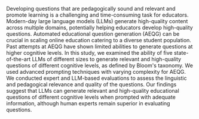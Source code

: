 Developing questions that are pedagogically sound and relevant and promote learning is a challenging and time-consuming task for educators. Modern-day large language models (LLMs) generate high-quality content across multiple domains, potentially helping educators develop high-quality questions. Automated educational question generation (AEQG) can be crucial in scaling online education catering to a diverse student population. Past attempts at AEQG have shown limited abilities to generate questions at higher cognitive levels. In this study, we examined the ability of five state-of-the-art LLMs of different sizes to generate relevant and high-quality questions of different cognitive levels, as defined by Bloom's taxonomy. We used advanced prompting techniques with varying complexity for AEQG. We conducted expert and LLM-based evaluations to assess the linguistic and pedagogical relevance and quality of the questions. Our findings suggest that LLMs can generate relevant and high-quality educational questions of different cognitive levels when prompted with adequate information, although human experts remain superior in evaluating questions.
